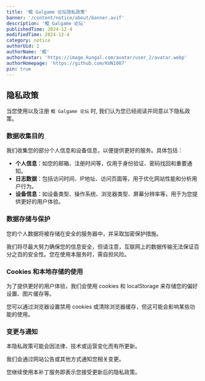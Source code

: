 ```yaml
---
title: '鲲 Galgame 论坛隐私政策'
banner: '/content/notice/about/banner.avif'
description: '鲲 Galgame 论坛'
publishedTime: 2024-12-4
modifiedTime: 2024-12-4
category: notice
authorUid: 2
authorName: '鲲'
authorAvatar: 'https://image.kungal.com/avatar/user_2/avatar.webp'
authorHomepage: 'https://github.com/KUN1007'
pin: true
---
```


## 隐私政策

当您使用以及注册 `鲲 Galgame 论坛` 时, 我们认为您已经阅读并同意以下隐私政策。

### 数据收集目的

我们收集您的部分个人信息和设备信息，以便提供更好的服务。具体包括：

- **个人信息**：如您的邮箱、注册时间等，仅用于身份验证、密码找回和重要通知。
- **日志数据**：包括访问时间、IP地址、访问页面等，用于优化网站性能和分析用户行为。
- **设备信息**：如设备类型、操作系统、浏览器类型、屏幕分辨率等，用于为您提供更好的用户体验。

### 数据存储与保护

您的个人数据将被存储在安全的服务器中，并采取加密保护措施。

我们将尽最大努力确保您的信息安全，但请注意，互联网上的数据传输无法保证百分之百的安全性。您在使用本服务时，需自担风险。

### Cookies 和本地存储的使用

为了提供更好的用户体验，我们会使用 cookies 和 localStorage 来存储您的偏好设置、图片缓存等。

您可以通过浏览器设置禁用 cookies 或清除浏览器缓存，但这可能会影响某些功能的使用。

### 变更与通知

本隐私政策可能会因法律、技术或运营变化而有所更新。

我们会通过网站公告或其他方式通知您相关变更。

您继续使用本补丁服务即表示您接受更新后的隐私政策。
